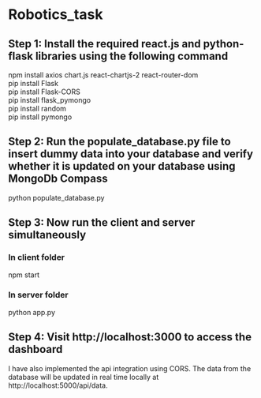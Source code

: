 # Robotics_task
## Step 1: Install the required react.js and python-flask libraries using the following command
npm install axios chart.js react-chartjs-2 react-router-dom <br>
pip install Flask<br>
pip install Flask-CORS<br>
pip install flask_pymongo<br>
pip install random<br>
pip install pymongo<br>

## Step 2: Run the populate_database.py file to insert dummy data into your database and verify whether it is updated on your database using MongoDb Compass
python populate_database.py

## Step 3: Now run the client and server simultaneously
### In client folder
npm start
### In server folder
python app.py

## Step 4: Visit http://localhost:3000 to access the dashboard

I have also implemented the api integration using CORS. The data from the database will be updated in real time locally at http://localhost:5000/api/data.
